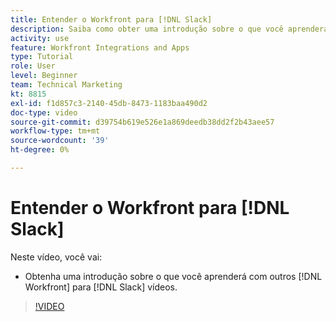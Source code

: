 ```yaml
---
title: Entender o Workfront para [!DNL Slack]
description: Saiba como obter uma introdução sobre o que você aprenderá com outros [!DNL Workfront] para vídeos em Slack.
activity: use
feature: Workfront Integrations and Apps
type: Tutorial
role: User
level: Beginner
team: Technical Marketing
kt: 8815
exl-id: f1d857c3-2140-45db-8473-1183baa490d2
doc-type: video
source-git-commit: d39754b619e526e1a869deedb38dd2f2b43aee57
workflow-type: tm+mt
source-wordcount: '39'
ht-degree: 0%

---
```


# Entender o Workfront para [!DNL Slack]

Neste vídeo, você vai:

* Obtenha uma introdução sobre o que você aprenderá com outros [!DNL Workfront] para [!DNL Slack] vídeos.

>[!VIDEO](https://video.tv.adobe.com/v/335116/?quality=12)

